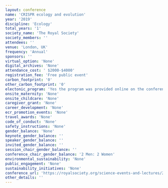```yaml
---
layout: conference 
name: 'CRISPR ecology and evolution'
year: '2019'
discipline: 'Ecology'
total_years: '1'
society_name: 'The Royal Society'
society_members: ''
attendees: ''
venue: 'London, UK'
frequency: 'Annual'
sponsors: ''
virtual_option: 'None'
digital_archives: 'None'
attendance_cost: ' $2000-$4000'
registration_fee: 'Free public event'
carbon_footprint: '0'
other_carbon_footprint: '0'
electonic_program: 'Yes the program was provided online on the conference website.'
onsite_maternity: 'None'
onsite_childcare: 'None'
caregiver_grant: 'None'
career_development: 'None'
ecr_promotion_events: 'None'
travel_awards: 'None'
code_of_conduct: 'None'
safety_instructions: 'None'
gender_balance: 'None'
keynote_gender_balance: ''
speaker_gender_balance: ''
invited_gender_balance: ''
session_chair_gender_balance: ''
conference_chair_gender_balance: '2 Men: 2 Women'
environmental_sustainability: 'None'
public_engagement: 'None'
sustainability_initiatives: 'None'
conference_url: 'https://royalsociety.org/science-events-and-lectures/2019/02/crispr-ecology-evolution/'
other_details: ''
---
```

